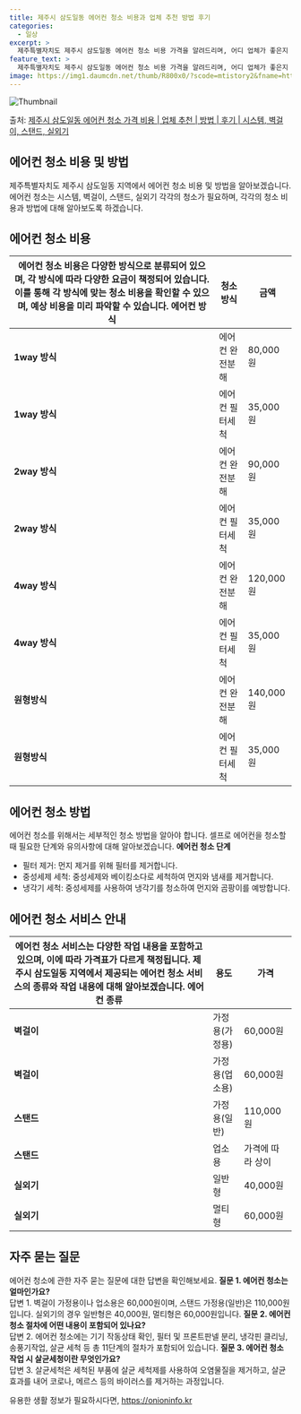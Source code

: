 ```yaml
---
title: 제주시 삼도일동 에어컨 청소 비용과 업체 추천 방법 후기
categories:
  - 일상
excerpt: >
  제주특별자치도 제주시 삼도일동 에어컨 청소 비용 가격을 알려드리며, 어디 업체가 좋은지 후기를 통해 알아보겠습니다. 현재 글에서는 시스템, 벽걸이, 스탠드, 실외기 각각에 대해 청소 비용이 나와 있으니 참고하시면 되겠습니다. 에어컨 분해 청소 방법 보기 👈 클릭셀프 에어컨 청소 방법 보기👈 클릭제주시 삼도일동 에어컨 청소 비용시스템에어컨 방식클리닝방식금액1way 방식에어컨 완전분해80,000원1way 방식에어컨 필터세척35,000원2way 방식에어컨 완전분해90,000원2way 방식에어컨 필터세척35,000원4way 방식에어컨 완전분해120,000원4way 방식에어컨 필터세척35,000원원형방식에어컨 완전분해140,000원원형방식에어컨 필터세척35,000원에어컨 청소 견적 샘플 보기 👈 클릭에어컨 냄새의..
feature_text: >
  제주특별자치도 제주시 삼도일동 에어컨 청소 비용 가격을 알려드리며, 어디 업체가 좋은지 후기를 통해 알아보겠습니다. 현재 글에서는 시스템, 벽걸이, 스탠드, 실외기 각각에 대해 청소 비용이 나와 있으니 참고하시면 되겠습니다. 에어컨 분해 청소 방법 보기 👈 클릭셀프 에어컨 청소 방법 보기👈 클릭제주시 삼도일동 에어컨 청소 비용시스템에어컨 방식클리닝방식금액1way 방식에어컨 완전분해80,000원1way 방식에어컨 필터세척35,000원2way 방식에어컨 완전분해90,000원2way 방식에어컨 필터세척35,000원4way 방식에어컨 완전분해120,000원4way 방식에어컨 필터세척35,000원원형방식에어컨 완전분해140,000원원형방식에어컨 필터세척35,000원에어컨 청소 견적 샘플 보기 👈 클릭에어컨 냄새의..
image: https://img1.daumcdn.net/thumb/R800x0/?scode=mtistory2&fname=https%3A%2F%2Fblog.kakaocdn.net%2Fdn%2FH72Rd%2FbtsHx7WDOtd%2FgdegsJckE6VYG0YyyosV81%2Fimg.webp
---
```


![Thumbnail](https://img1.daumcdn.net/thumb/R800x0/?scode=mtistory2&fname=https%3A%2F%2Fblog.kakaocdn.net%2Fdn%2FH72Rd%2FbtsHx7WDOtd%2FgdegsJckE6VYG0YyyosV81%2Fimg.webp)

<p>출처: <a href="https://onioninfo.kr/entry/%EC%A0%9C%EC%A3%BC%EC%8B%9C-%EC%82%BC%EB%8F%84%EC%9D%BC%EB%8F%99-%EC%97%90%EC%96%B4%EC%BB%A8-%EC%B2%AD%EC%86%8C-%EA%B0%80%EA%B2%A9-%EB%B9%84%EC%9A%A9-%EC%97%85%EC%B2%B4-%EC%B6%94%EC%B2%9C-%EB%B0%A9%EB%B2%95-%ED%9B%84%EA%B8%B0-%EC%8B%9C%EC%8A%A4%ED%85%9C-%EB%B2%BD%EA%B1%B8%EC%9D%B4-%EC%8A%A4%ED%83%A0%EB%93%9C-%EC%8B%A4%EC%99%B8%EA%B8%B0" rel="dofollow">제주시 삼도일동 에어컨 청소 가격 비용 | 업체 추천 | 방법 | 후기 | 시스템, 벽걸이, 스탠드, 실외기</a> </p>

## 에어컨 청소 비용 및 방법

제주특별자치도 제주시 삼도일동 지역에서 에어컨 청소 비용 및 방법을 알아보겠습니다. 에어컨 청소는 시스템, 벽걸이, 스탠드, 실외기 각각의
청소가 필요하며, 각각의 청소 비용과 방법에 대해 알아보도록 하겠습니다.

## 에어컨 청소 비용

에어컨 청소 비용은 다양한 방식으로 분류되어 있으며, 각 방식에 따라 다양한 요금이 책정되어 있습니다. 이를 통해 각 방식에 맞는 청소 비용을 확인할 수 있으며, 예상 비용을 미리 파악할 수 있습니다.  에어컨 방식 | 청소 방식 | 금액  
---|---|---  
**1way 방식** | 에어컨 완전분해 | 80,000원  
**1way 방식** | 에어컨 필터세척 | 35,000원  
**2way 방식** | 에어컨 완전분해 | 90,000원  
**2way 방식** | 에어컨 필터세척 | 35,000원  
**4way 방식** | 에어컨 완전분해 | 120,000원  
**4way 방식** | 에어컨 필터세척 | 35,000원  
**원형방식** | 에어컨 완전분해 | 140,000원  
**원형방식** | 에어컨 필터세척 | 35,000원  
  
## 에어컨 청소 방법

에어컨 청소를 위해서는 세부적인 청소 방법을 알아야 합니다. 셀프로 에어컨을 청소할 때 필요한 단계와 유의사항에 대해 알아보겠습니다.
**에어컨 청소 단계**

  * 필터 제거: 먼지 제거를 위해 필터를 제거합니다.
  * 중성세제 세척: 중성세제와 베이킹소다로 세척하여 먼지와 냄새를 제거합니다.
  * 냉각기 세척: 중성세제를 사용하여 냉각기를 청소하여 먼지와 곰팡이를 예방합니다.

## 에어컨 청소 서비스 안내

에어컨 청소 서비스는 다양한 작업 내용을 포함하고 있으며, 이에 따라 가격표가 다르게 책정됩니다. 제주시 삼도일동 지역에서 제공되는 에어컨 청소 서비스의 종류와 작업 내용에 대해 알아보겠습니다.  에어컨 종류 | 용도 | 가격  
---|---|---  
**벽걸이** | 가정용(가정용) | 60,000원  
**벽걸이** | 가정용(업소용) | 60,000원  
**스탠드** | 가정용(일반) | 110,000원  
**스탠드** | 업소용 | 가격에 따라 상이  
**실외기** | 일반형 | 40,000원  
**실외기** | 멀티형 | 60,000원  
  
## 자주 묻는 질문

에어컨 청소에 관한 자주 묻는 질문에 대한 답변을 확인해보세요. **질문 1. 에어컨 청소는 얼마인가요?**  
답변 1. 벽걸이 가정용이나 업소용은 60,000원이며, 스탠드 가정용(일반)은 110,000원입니다. 실외기의 경우 일반형은
40,000원, 멀티형은 60,000원입니다. **질문 2. 에어컨 청소 절차에 어떤 내용이 포함되어 있나요?**  
답변 2. 에어컨 청소에는 기기 작동상태 확인, 필터 및 프론트판넬 분리, 냉각핀 클리닝, 송풍기작업, 살균 세척 등 총 11단계의 절차가
포함되어 있습니다. **질문 3. 에어컨 청소 작업 시 살균세청이란 무엇인가요?**  
답변 3. 살균세척은 세척된 부품에 살균 세척제를 사용하여 오염물질을 제거하고, 살균 효과를 내어 코로나, 메르스 등의 바이러스를 제거하는
과정입니다.

 

유용한 생활 정보가 필요하시다면, <a href="https://onioninfo.kr" rel="dofollow">https://onioninfo.kr</a>


